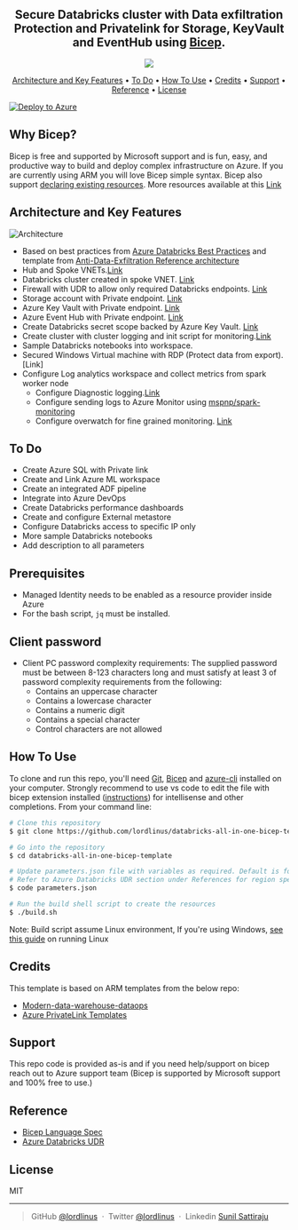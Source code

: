 
<h1 align="center">
  <br>
</h1>

<h2 align="center">Secure Databricks cluster with Data exfiltration Protection and Privatelink for Storage, KeyVault and EventHub using <a href="https://docs.microsoft.com/en-us/azure/azure-resource-manager/bicep/overview" target="_blank">Bicep</a>.</h2>

<p align="center">
  <a href="https://gitter.im/lordlinus/databricks-bicep?utm_source=badge&utm_medium=badge&utm_campaign=pr-badge">
  <img src="https://badges.gitter.im/lordlinus/databricks-bicep.svg">
</p>


<p align="center">
  <a href="#key-features">Architecture and Key Features</a> •
  <a href="#To-Do">To Do</a> •
  <a href="#how-to-use">How To Use</a> •
  <a href="#credits">Credits</a> •
  <a href="#support">Support</a> •
  <a href="#reference">Reference</a> •
  <a href="#license">License</a>
</p>

[![Deploy to Azure](https://aka.ms/deploytoazurebutton)](https://portal.azure.com/#create/Microsoft.Template/uri/https%3A%2F%2Fraw.githubusercontent.com%2Flordlinus%2Fdatabricks-all-in-one-bicep-template%2Fmain%2Fmain.json)


## Why Bicep?

Bicep is free and supported by Microsoft support and is fun, easy, and productive way to build and deploy complex infrastructure on Azure. If you are currently using ARM you will love Bicep simple syntax. Bicep also support [declaring existing resources](https://docs.microsoft.com/en-us/azure/azure-resource-manager/bicep/resource-declaration?tabs=azure-powershell#reference-existing-resources).
More resources available at this [Link](https://docs.microsoft.com/en-us/azure/azure-resource-manager/bicep/overview#benefits-of-bicep-versus-other-tools)

## Architecture and Key Features
![Architecture](https://raw.githubusercontent.com/lordlinus/databricks-all-in-one-bicep-template/main/Architecture.jpg)

* Based on best practices from <a href="https://github.com/Azure/AzureDatabricksBestPractices/blob/master/toc.md">Azure Databricks Best Practices</a> and template from <a href="https://github.com/Azure-Samples/modern-data-warehouse-dataops/tree/main/single_tech_samples/databricks/sample2_enterprise_azure_databricks_environment">Anti-Data-Exfiltration Reference architecture</a>
* Hub and Spoke VNETs.[Link](https://docs.microsoft.com/en-us/azure/architecture/reference-architectures/hybrid-networking/hub-spoke?tabs=bicep)
* Databricks cluster created in spoke VNET. [Link](https://docs.microsoft.com/en-us/azure/databricks/administration-guide/cloud-configurations/azure/vnet-inject)
* Firewall with UDR to allow only required Databricks endpoints. [Link](https://docs.microsoft.com/en-us/azure/virtual-network/manage-network-security-group)
* Storage account with Private endpoint. [Link](https://docs.microsoft.com/en-us/azure/storage/common/storage-private-endpoints)
* Azure Key Vault with Private endpoint. [Link](https://docs.microsoft.com/en-us/azure/private-link/private-endpoint-overview)
* Azure Event Hub with Private endpoint. [Link](https://docs.microsoft.com/en-us/azure/event-hubs/private-link-service)
* Create Databricks secret scope backed by Azure Key Vault. [Link](https://docs.microsoft.com/en-us/azure/databricks/security/secrets/secret-scopes)
* Create cluster with cluster logging and init script for monitoring.[Link](https://docs.microsoft.com/en-us/azure/databricks/clusters/init-scripts)
* Sample Databricks notebooks into workspace.
* Secured Windows Virtual machine with RDP (Protect data from export).[Link]
* Configure Log analytics workspace and collect metrics from spark worker node
  -  Configure Diagnostic logging.[Link](https://docs.microsoft.com/en-us/azure/databricks/administration-guide/account-settings/azure-diagnostic-logs)
  - Configure sending logs to Azure Monitor using [mspnp/spark-monitoring](https://github.com/mspnp/spark-monitoring)
  - Configure overwatch for fine grained monitoring. [Link](https://databrickslabs.github.io/overwatch/)

## To Do

* Create Azure SQL with Private link
* Create and Link Azure ML workspace
* Create an integrated ADF pipeline
* Integrate into Azure DevOps
* Create Databricks performance dashboards
* Create and configure External metastore
* Configure Databricks access to specific IP only
* More sample Databricks notebooks
* Add description to all parameters

## Prerequisites
- Managed Identity needs to be enabled as a resource provider inside Azure
- For the bash script, `jq` must be installed.

## Client password
- Client PC password complexity requirements:
The supplied password must be between 8-123 characters long and must satisfy at least 3 of password complexity requirements from the following:
  - Contains an uppercase character
  - Contains a lowercase character
  - Contains a numeric digit
  - Contains a special character
  - Control characters are not allowed

## How To Use

To clone and run this repo, you'll need [Git](https://git-scm.com), [Bicep](https://github.com/Azure/bicep/blob/main/docs/installing.md) and [azure-cli](https://docs.microsoft.com/en-us/cli/azure/install-azure-cli) installed on your computer. Strongly recommend to use vs code to edit the file with bicep extension installed ([instructions](https://marketplace.visualstudio.com/items?itemName=ms-azuretools.vscode-bicep)) for intellisense and other completions.
From your command line:

```bash
# Clone this repository
$ git clone https://github.com/lordlinus/databricks-all-in-one-bicep-template.git

# Go into the repository
$ cd databricks-all-in-one-bicep-template

# Update parameters.json file with variables as required. Default is for southeast region.
# Refer to Azure Databricks UDR section under References for region specific parameters.
$ code parameters.json

# Run the build shell script to create the resources
$ ./build.sh
```

Note: Build script assume Linux environment, If you're using Windows, [see this guide](https://docs.microsoft.com/en-us/windows/wsl/install-win10) on running Linux

## Credits

This template is based on ARM templates from the below repo:

- [Modern-data-warehouse-dataops](https://github.com/Azure-Samples/modern-data-warehouse-dataops)
- [Azure PrivateLink Templates](https://github.com/dmauser/PrivateLink)

## Support

This repo code is provided as-is and if you need help/support on bicep reach out to Azure support team (Bicep is supported by Microsoft support and 100% free to use.)

## Reference

- [Bicep Language Spec](https://github.com/Azure/bicep/blob/main/docs/spec/bicep.md)
- [Azure Databricks UDR](https://docs.microsoft.com/en-us/azure/databricks/administration-guide/cloud-configurations/azure/udr)

## License

MIT

---

> GitHub [@lordlinus](https://github.com/lordlinus) &nbsp;&middot;&nbsp;
> Twitter [@lordlinus](https://twitter.com/lordlinus) &nbsp;&middot;&nbsp;
> Linkedin [Sunil Sattiraju](https://www.linkedin.com/in/sunilsattiraju/)
